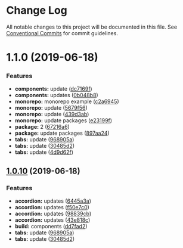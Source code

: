 # Change Log

All notable changes to this project will be documented in this file.
See [Conventional Commits](https://conventionalcommits.org) for commit guidelines.

# 1.1.0 (2019-06-18)


### Features

* **components:** update ([dc7169f](https://github.com/MansoorBashaBellary/monorepo/commit/dc7169f))
* **components:** updates ([0b048b8](https://github.com/MansoorBashaBellary/monorepo/commit/0b048b8))
* **monorepo:** monorepo example ([c2a6945](https://github.com/MansoorBashaBellary/monorepo/commit/c2a6945))
* **monorepo:** update ([5679f56](https://github.com/MansoorBashaBellary/monorepo/commit/5679f56))
* **monorepo:** update ([439d3ab](https://github.com/MansoorBashaBellary/monorepo/commit/439d3ab))
* **monorepo:** update packages ([e23199f](https://github.com/MansoorBashaBellary/monorepo/commit/e23199f))
* **package:** 2 ([67216a6](https://github.com/MansoorBashaBellary/monorepo/commit/67216a6))
* **package:** update packages ([897aa24](https://github.com/MansoorBashaBellary/monorepo/commit/897aa24))
* **tabs:** update ([968905a](https://github.com/MansoorBashaBellary/monorepo/commit/968905a))
* **tabs:** update ([30485d2](https://github.com/MansoorBashaBellary/monorepo/commit/30485d2))
* **tabs:** update ([4d9d62f](https://github.com/MansoorBashaBellary/monorepo/commit/4d9d62f))





<a name="1.0.10"></a>
## [1.0.10](https://github.com/MansoorBashaBellary/monorepo/compare/v1.0.41...v1.0.10) (2019-06-18)


### Features

* **accordion:** updates ([6445a3a](https://github.com/MansoorBashaBellary/monorepo/commit/6445a3a))
* **accordion:** updates ([f50e7c0](https://github.com/MansoorBashaBellary/monorepo/commit/f50e7c0))
* **accordion:** updates ([98839cb](https://github.com/MansoorBashaBellary/monorepo/commit/98839cb))
* **accordion:** updates ([43e818c](https://github.com/MansoorBashaBellary/monorepo/commit/43e818c))
* **build:** components ([dd7fad2](https://github.com/MansoorBashaBellary/monorepo/commit/dd7fad2))
* **tabs:** update ([968905a](https://github.com/MansoorBashaBellary/monorepo/commit/968905a))
* **tabs:** update ([30485d2](https://github.com/MansoorBashaBellary/monorepo/commit/30485d2))
